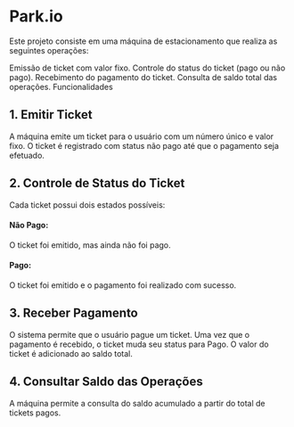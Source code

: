 # Park.io
Este projeto consiste em uma máquina de estacionamento que realiza as seguintes operações:

Emissão de ticket com valor fixo.
Controle do status do ticket (pago ou não pago).
Recebimento do pagamento do ticket.
Consulta de saldo total das operações.
Funcionalidades
## 1. Emitir Ticket
    
A máquina emite um ticket para o usuário com um número único e valor fixo. O ticket é registrado com status não pago até que o pagamento seja efetuado.

## 2. Controle de Status do Ticket

Cada ticket possui dois estados possíveis:

#### Não Pago: 
O ticket foi emitido, mas ainda não foi pago.

#### Pago: 
O ticket foi emitido e o pagamento foi realizado com sucesso.
## 3. Receber Pagamento
O sistema permite que o usuário pague um ticket. Uma vez que o pagamento é recebido, o ticket muda seu status para Pago. O valor do ticket é adicionado ao saldo total.

## 4. Consultar Saldo das Operações
A máquina permite a consulta do saldo acumulado a partir do total de tickets pagos.
